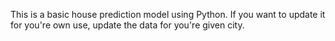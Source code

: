 This is a basic house prediction model using Python. If you want to update it for you're own use, update the data for you're given city.
